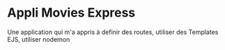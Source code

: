  # Appli Movies Express

Une application qui m'a appris à definir des routes, utiliser des Templates EJS, utiliser nodemon 

 
